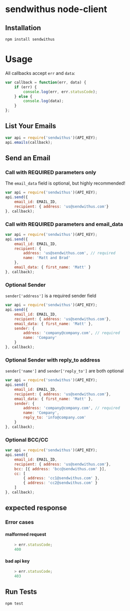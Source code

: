 sendwithus node-client
========================

## Installation

```
npm install sendwithus
```

# Usage

All callbacks accept `err` and `data`:

```javascript
var callback = function(err, data) {
    if (err) {
        console.log(err, err.statusCode);
    } else {
        console.log(data);
    }
};
```

## List Your Emails

```javascript
var api = require('sendwithus')(API_KEY);
api.emails(callback);
```

## Send an Email

### Call with REQUIRED parameters only

The `email_data` field is optional, but highly recommended!

```javascript
var api = require('sendwithus')(API_KEY);
api.send({
    email_id: EMAIL_ID,
    recipient: { address: 'us@sendwithus.com'}
}, callback);
```

### Call with REQUIRED parameters and email_data
```javascript
var api = require('sendwithus')(API_KEY);
api.send({
    email_id: EMAIL_ID,
    recipient: {
        address: 'us@sendwithus.com', // required
        name: 'Matt and Brad' 
    },
    email_data: { first_name: 'Matt' } 
}, callback);
```

### Optional Sender
`sender['address']` is a required sender field

```javascript
var api = require('sendwithus')(API_KEY);
api.send({
    email_id: EMAIL_ID,
    recipient: { address: 'us@sendwithus.com'},
    email_data: { first_name: 'Matt' },
    sender: {
        address: 'company@company.com', // required
        name: 'Company' 
    }
}, callback);
```

### Optional Sender with reply_to address
`sender['name']` and `sender['reply_to']` are both optional

```javascript
var api = require('sendwithus')(API_KEY);
api.send({
    email_id: EMAIL_ID,
    recipient: { address: 'us@sendwithus.com'},
    email_data: { first_name: 'Matt' },
    sender: {
        address: 'company@company.com', // required
        name: 'Company',
        reply_to: 'info@company.com'
    }
}, callback);
```

### Optional BCC/CC

```javascript
var api = require('sendwithus')(API_KEY);
api.send({
    email_id: EMAIL_ID,
    recipient: { address: 'us@sendwithus.com'},
    bcc: [{ address: 'bcc@sendwithus.com' }],
    cc: [
    	{ address: 'cc1@sendwithus.com' },
    	{ address: 'cc2@sendwithus.com' }
    ]
}, callback);
```

## expected response

### Error cases

#### malformed request
	
```javascript
	> err.statusCode;
	400
```

#### bad api key

```javascript
	> err.statusCode;    
	403
```

## Run Tests

```
npm test
```
